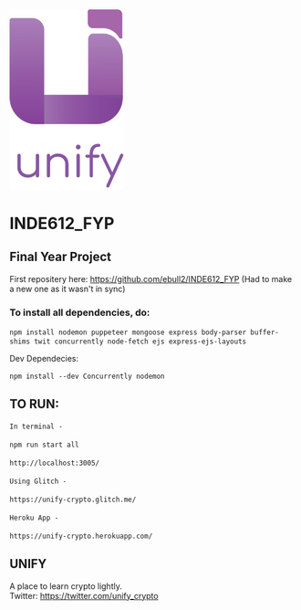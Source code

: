 
<img src="public/assets/new-logoWtxt.png" width="200" style="align-items:center" />

# INDE612_FYP

## **Final Year Project**

First repositery here: https://github.com/ebull2/INDE612_FYP (Had to make a new one as it wasn't in sync)


### To install all dependencies, do:

    npm install nodemon puppeteer mongoose express body-parser buffer-shims twit concurrently node-fetch ejs express-ejs-layouts

Dev Dependecies:

    npm install --dev Concurrently nodemon


## TO RUN:

    In terminal - 

    npm run start all 

    http://localhost:3005/

    Using Glitch - 

    https://unify-crypto.glitch.me/

    Heroku App - 

    https://unify-crypto.herokuapp.com/


## UNIFY

A place to learn  crypto lightly. <br>
Twitter: https://twitter.com/unify_crypto


